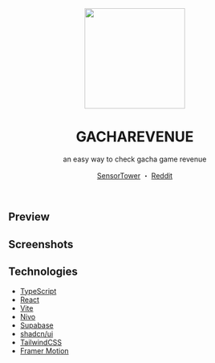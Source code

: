 <div align="center">

<img src="https://i.imgur.com/SL2D8RY.png" width="200">

# GACHAREVENUE

an easy way to check gacha game revenue

[SensorTower](https://www.typescriptlang.org/) ・ [Reddit](https://www.reddit.com/r/gachagaming/)

</div>

<br />

## Preview

## Screenshots

## Technologies

- [TypeScript](https://www.typescriptlang.org/)
- [React](https://reactjs.org/)
- [Vite](https://vitejs.dev/)
- [Nivo](https://nivo.rocks/)
- [Supabase](https://supabase.io/)
- [shadcn/ui](https://ui.shadcn.com/)
- [TailwindCSS](https://tailwindcss.com/)
- [Framer Motion](https://www.framer.com/motion/)
